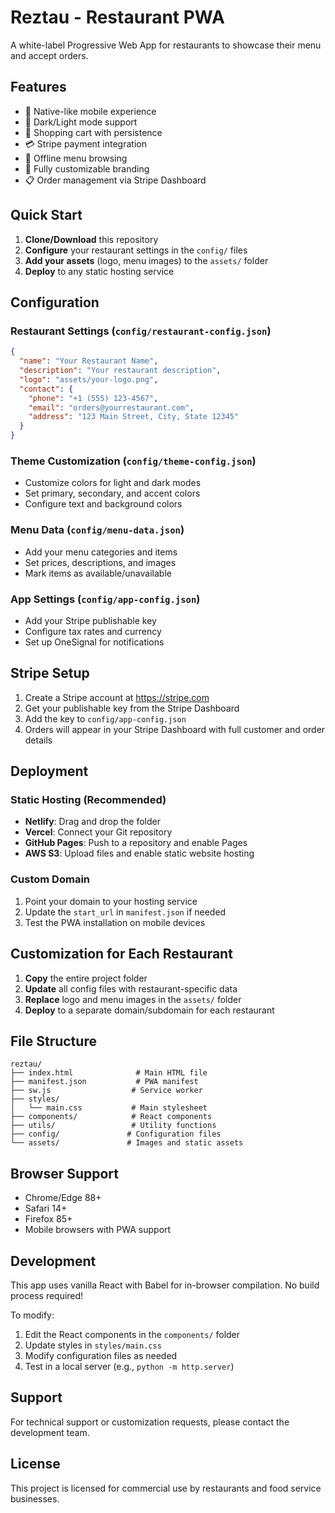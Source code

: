 # Reztau - Restaurant PWA

A white-label Progressive Web App for restaurants to showcase their menu and accept orders.

## Features

- 📱 Native-like mobile experience
- 🌙 Dark/Light mode support
- 🛒 Shopping cart with persistence
- 💳 Stripe payment integration
- 📴 Offline menu browsing
- 🎨 Fully customizable branding
- 📋 Order management via Stripe Dashboard

## Quick Start

1. **Clone/Download** this repository
2. **Configure** your restaurant settings in the `config/` files
3. **Add your assets** (logo, menu images) to the `assets/` folder
4. **Deploy** to any static hosting service

## Configuration

### Restaurant Settings (`config/restaurant-config.json`)
```json
{
  "name": "Your Restaurant Name",
  "description": "Your restaurant description",
  "logo": "assets/your-logo.png",
  "contact": {
    "phone": "+1 (555) 123-4567",
    "email": "orders@yourrestaurant.com",
    "address": "123 Main Street, City, State 12345"
  }
}
```

### Theme Customization (`config/theme-config.json`)
- Customize colors for light and dark modes
- Set primary, secondary, and accent colors
- Configure text and background colors

### Menu Data (`config/menu-data.json`)
- Add your menu categories and items
- Set prices, descriptions, and images
- Mark items as available/unavailable

### App Settings (`config/app-config.json`)
- Add your Stripe publishable key
- Configure tax rates and currency
- Set up OneSignal for notifications

## Stripe Setup

1. Create a Stripe account at https://stripe.com
2. Get your publishable key from the Stripe Dashboard
3. Add the key to `config/app-config.json`
4. Orders will appear in your Stripe Dashboard with full customer and order details

## Deployment

### Static Hosting (Recommended)
- **Netlify**: Drag and drop the folder
- **Vercel**: Connect your Git repository
- **GitHub Pages**: Push to a repository and enable Pages
- **AWS S3**: Upload files and enable static website hosting

### Custom Domain
1. Point your domain to your hosting service
2. Update the `start_url` in `manifest.json` if needed
3. Test the PWA installation on mobile devices

## Customization for Each Restaurant

1. **Copy** the entire project folder
2. **Update** all config files with restaurant-specific data
3. **Replace** logo and menu images in the `assets/` folder
4. **Deploy** to a separate domain/subdomain for each restaurant

## File Structure

```
reztau/
├── index.html              # Main HTML file
├── manifest.json           # PWA manifest
├── sw.js                  # Service worker
├── styles/
│   └── main.css           # Main stylesheet
├── components/            # React components
├── utils/                 # Utility functions
├── config/               # Configuration files
└── assets/               # Images and static assets
```

## Browser Support

- Chrome/Edge 88+
- Safari 14+
- Firefox 85+
- Mobile browsers with PWA support

## Development

This app uses vanilla React with Babel for in-browser compilation. No build process required!

To modify:
1. Edit the React components in the `components/` folder
2. Update styles in `styles/main.css`
3. Modify configuration files as needed
4. Test in a local server (e.g., `python -m http.server`)

## Support

For technical support or customization requests, please contact the development team.

## License

This project is licensed for commercial use by restaurants and food service businesses.
